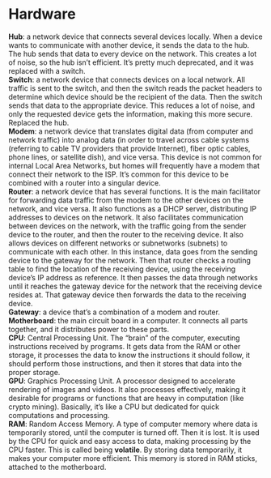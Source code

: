 # Hardware

**Hub**: a network device that connects several devices locally. When a device wants to communicate with another device, it sends the data to the hub. The hub sends that data to every device on the network. This creates a lot of noise, so the hub isn’t efficient. It’s pretty much deprecated, and it was replaced with a switch.  
**Switch**: a network device that connects devices on a local network. All traffic is sent to the switch, and then the switch reads the packet headers to determine which device should be the recipient of the data. Then the switch sends that data to the appropriate device. This reduces a lot of noise, and only the requested device gets the information, making this more secure. Replaced the hub.  
**Modem**: a network device that translates digital data (from computer and network traffic) into analog data (in order to travel across cable systems (referring to cable TV providers that provide Internet), fiber optic cables, phone lines, or satellite dish), and vice versa. This device is not common for internal Local Area Networks, but homes will frequently have a modem that connect their network to the ISP. It’s common for this device to be combined with a router into a singular device.  
**Router**: a network device that has several functions. It is the main facilitator for forwarding data traffic from the modem to the other devices on the network, and vice versa. It also functions as a DHCP server, distributing IP addresses to devices on the network. It also facilitates communication between devices on the network, with the traffic going from the sender device to the router, and then the router to the receiving device. It also allows devices on different networks or subnetworks (subnets) to communicate with each other. In this instance, data goes from the sending device to the gateway for the network. Then that router checks a routing table to find the location of the receiving device, using the receiving device’s IP address as reference. It then passes the data through networks until it reaches the gateway device for the network that the receiving device resides at. That gateway device then forwards the data to the receiving device.  
**Gateway**: a device that’s a combination of a modem and router.  
**Motherboard**: the main circuit board in a computer. It connects all parts together, and it distributes power to these parts.   
**CPU**: Central Processing Unit. The “brain” of the computer, executing instructions received by programs. It gets data from the RAM or other storage, it processes the data to know the instructions it should follow, it should perform those instructions, and then it stores that data into the proper storage.  
**GPU**: Graphics Processing Unit. A processor designed to accelerate rendering of images and videos. It also processes effectively, making it desirable for programs or functions that are heavy in computation (like crypto mining). Basically, it’s like a CPU but dedicated for quick computations and processing.  
**RAM**: Random Access Memory. A type of computer memory where data is temporarily stored, until the computer is turned off. Then it is lost. It is used by the CPU for quick and easy access to data, making processing by the CPU faster. This is called being **volatile**. By storing data temporarily, it makes your computer more efficient. This memory is stored in RAM sticks, attached to the motherboard.